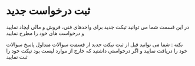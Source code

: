 # ثبت درخواست جدید

در این قسمت شما می توانید تیکت جدید برای واحدهای فنی، فروش و مالی ایجاد نمایید و درخواست های خود را مطرح نمایید

نکته : شما می توانید قبل از ثبت تیکت جدید از قسمت سوالات متداول پاسخ سوالات خود را دریافت نمایید و اگر درخواستی داشتید که خارج از موارد لیست بود تیکت خود را ثبت نمایید

<DarkModeImage
  dark-src="/assets/images/guides/fa/dark/tickets/register-req.png"
  light-src="/assets/images/guides/fa/light/tickets/register-req.png"
  alt="Registration image"
/>
